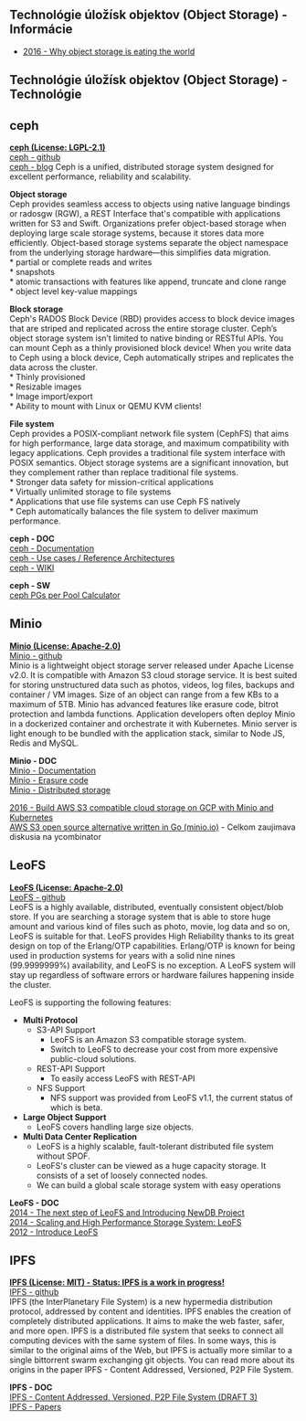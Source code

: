 

## Technológie úložísk objektov (Object Storage) - Informácie


- [2016 - Why object storage is eating the world](https://opensource.com/life/16/7/object-storage)



## Technológie úložísk objektov (Object Storage) - Technológie


## ceph

**[ceph (License: LGPL-2.1)](https://ceph.com/)**  
[ceph - github](https://github.com/ceph)  
[ceph - blog](https://ceph.com/community/blog/)
Ceph is a unified, distributed storage system designed for excellent performance, reliability and scalability.

**Object storage**  
Ceph provides seamless access to objects using native language bindings or radosgw (RGW), a REST Interface that's compatible with applications written for S3 and Swift. Organizations prefer object-based storage when deploying large scale storage systems, because it stores data more efficiently. Object-based storage systems separate the object namespace from the underlying storage hardware—this simplifies data migration.  
\* partial or complete reads and writes  
\* snapshots  
\* atomic transactions with features like append, truncate and clone range  
\* object level key-value mappings  

**Block storage**  
Ceph's RADOS Block Device (RBD) provides access to block device images that are striped and replicated across the entire storage cluster. Ceph’s object storage system isn’t limited to native binding or RESTful APIs. You can mount Ceph as a thinly provisioned block device! When you write data to Ceph using a block device, Ceph automatically stripes and replicates the data across the cluster.    
\* Thinly provisioned  
\* Resizable images  
\* Image import/export  
\* Ability to mount with Linux or QEMU KVM clients!  

**File system**  
Ceph provides a POSIX-compliant network file system (CephFS) that aims for high performance, large data storage, and maximum compatibility with legacy applications. Ceph provides a traditional file system interface with POSIX semantics. Object storage systems are a significant innovation, but they complement rather than replace traditional file systems.    
\* Stronger data safety for mission-critical applications  
\* Virtually unlimited storage to file systems  
\* Applications that use file systems can use Ceph FS natively  
\* Ceph automatically balances the file system to deliver maximum performance.  


**ceph - DOC**  
[ceph - Documentation](http://docs.ceph.com/docs/master/)  
[ceph - Use cases / Reference Architectures](https://ceph.com/use-cases/)  
[ceph - WIKI](http://tracker.ceph.com/projects/ceph/wiki/)

**ceph - SW**  
[ceph PGs per Pool Calculator](https://ceph.com/pgcalc/)  



## Minio
**[Minio (License: Apache-2.0)](https://minio.io/)**  
[Minio - github](https://github.com/minio/minio)  
Minio is a lightweight object storage server released under Apache License v2.0. It is compatible with Amazon S3 cloud storage service. It is best suited for storing unstructured data such as photos, videos, log files, backups and container / VM images. Size of an object can range from a few KBs to a maximum of 5TB. Minio has advanced features like erasure code, bitrot protection and lambda functions. Application developers often deploy Minio in a dockerized container and orchestrate it with Kubernetes. Minio server is light enough to be bundled with the application stack, similar to Node JS, Redis and MySQL.


**Minio - DOC**  
[Minio - Documentation](http://docs.minio.io/)  
[Minio - Erasure code](http://docs.minio.io/docs/minio-erasure-code-quickstart-guide)  
[Minio - Distributed storage](http://docs.minio.io/docs/distributed-minio-quickstart-guide)  

[2016 - Build AWS S3 compatible cloud storage on GCP with Minio and Kubernetes](https://medium.com/google-cloud/build-aws-s3-compatible-cloud-storage-on-gcp-with-minio-and-kubernetes-2adc0a367f98#.uafq8ip9z)  
[AWS S3 open source alternative written in Go (minio.io)](https://news.ycombinator.com/item?id=12392081) - 
Celkom zaujimava diskusia na ycombinator



## LeoFS
**[LeoFS (License: Apache-2.0)](http://leo-project.net/leofs/)**  
[LeoFS - github](https://github.com/leo-project/leofs)      
LeoFS is a highly available, distributed, eventually consistent object/blob store. If you are searching a storage system that is able to store huge amount and various kind of files such as photo, movie, log data and so on, LeoFS is suitable for that. LeoFS provides High Reliability thanks to its great design on top of the Erlang/OTP capabilities. Erlang/OTP is known for being used in production systems for years with a solid nine nines (99.9999999%) availability, and LeoFS is no exception. A LeoFS system will stay up regardless of software errors or hardware failures happening inside the cluster.

LeoFS is supporting the following features:  

- **Multi Protocol**
  - S3-API Support  
     * LeoFS is an Amazon S3 compatible storage system.  
     * Switch to LeoFS to decrease your cost from more expensive public-cloud solutions.  
  + REST-API Support  
     * To easily access LeoFS with REST-API
  + NFS Support
     * NFS support was provided from LeoFS v1.1, the current status of which is beta.
- **Large Object Support**
  + LeoFS covers handling large size objects.
- **Multi Data Center Replication**
  + LeoFS is a highly scalable, fault-tolerant distributed file system without SPOF.
  + LeoFS's cluster can be viewed as a huge capacity storage. It consists of a set of loosely connected nodes.
  + We can build a global scale storage system with easy operations


**LeoFS - DOC**  
[2014 - The next step of LeoFS and Introducing NewDB Project](http://www.slideshare.net/rakutentech/d4-rakuten-tech2014leofsnewdb?ref=http://leo-project.net/leofs/)  
[2014 - Scaling and High Performance Storage System: LeoFS](http://www.slideshare.net/rakutentech/scaling-and-high-performance-storage-system-leofs)  
[2012 - Introduce LeoFS](http://www.slideshare.net/yousukehara/introduction-to-leofs)  



## IPFS
**[IPFS (License: MIT) - Status: IPFS is a work in progress!](https://ipfs.io/)**  
[IPFS - github](https://github.com/ipfs/ipfs)  
IPFS (the InterPlanetary File System) is a new hypermedia distribution protocol, addressed by content and identities. IPFS enables the creation of completely distributed applications. It aims to make the web faster, safer, and more open. IPFS is a distributed file system that seeks to connect all computing devices with the same system of files. In some ways, this is similar to the original aims of the Web, but IPFS is actually more similar to a single bittorrent swarm exchanging git objects. You can read more about its origins in the paper IPFS - Content Addressed, Versioned, P2P File System.


**IPFS - DOC**  
[IPFS - Content Addressed, Versioned, P2P File System (DRAFT 3)](https://github.com/ipfs/papers/raw/master/ipfs-cap2pfs/ipfs-p2p-file-system.pdf)  
[IPFS - Papers](https://github.com/ipfs/papers/tree/master/ipfs-ttpw)



